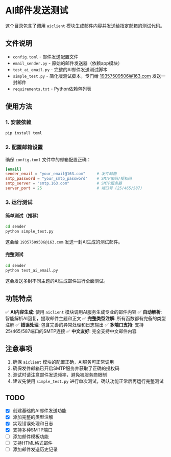 # AI邮件发送测试

这个目录包含了调用 `aiclient` 模块生成邮件内容并发送给指定邮箱的测试代码。

## 文件说明

- `config.toml` - 邮件发送配置文件
- `email_sender.py` - 原始的邮件发送器（依赖app模块）
- `test_ai_email.py` - 完整的AI邮件发送测试脚本
- `simple_test.py` - 简化版测试脚本，专门给 19357509506@163.com 发送一封邮件
- `requirements.txt` - Python依赖包列表

## 使用方法

### 1. 安装依赖

```bash
pip install toml
```

### 2. 配置邮箱设置

确保 `config.toml` 文件中的邮箱配置正确：

```toml
[email]
sender_email = "your_email@163.com"     # 发件邮箱
smtp_password = "your_smtp_password"    # SMTP密码/授权码
smtp_server = "smtp.163.com"            # SMTP服务器
server_port = 25                        # 端口号 (25/465/587)
```

### 3. 运行测试

#### 简单测试（推荐）
```bash
cd sender
python simple_test.py
```

这会给 `19357509506@163.com` 发送一封AI生成的测试邮件。

#### 完整测试
```bash
cd sender
python test_ai_email.py
```

这会发送多封不同主题的AI生成邮件进行全面测试。

## 功能特点

✅ **AI内容生成**: 使用 `aiclient` 模块调用AI服务生成专业的邮件内容
✅ **自动解析**: 智能解析AI回复，提取邮件主题和正文
✅ **完整类型注解**: 所有函数都有完备的类型注解
✅ **错误处理**: 包含完善的异常处理和日志输出
✅ **多端口支持**: 支持25/465/587端口的SMTP连接
✅ **中文友好**: 完全支持中文邮件内容

## 注意事项

1. 确保 `aiclient` 模块的配置正确，AI服务可正常调用
2. 确保发件邮箱已开启SMTP服务并获取了正确的授权码
3. 测试时请注意邮件发送频率，避免被服务商限制
4. 建议先使用 `simple_test.py` 进行单次测试，确认功能正常后再运行完整测试

## TODO

- [x] 创建基础的AI邮件发送功能
- [x] 添加完整的类型注解
- [x] 实现错误处理和日志
- [x] 支持多种SMTP端口
- [ ] 添加邮件模板功能
- [ ] 支持HTML格式邮件
- [ ] 添加邮件发送历史记录 